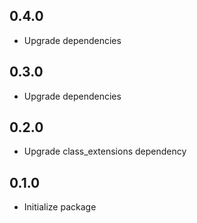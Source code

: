 ## 0.4.0
* Upgrade dependencies

## 0.3.0
* Upgrade dependencies

## 0.2.0
* Upgrade class_extensions dependency

## 0.1.0
* Initialize package

